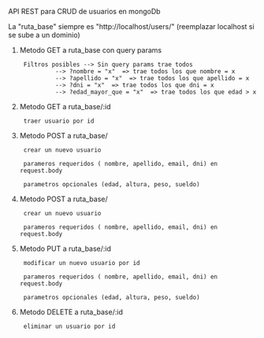 API REST para CRUD de usuarios en mongoDb

La "ruta_base" siempre es "http://localhost/users/" (reemplazar localhost si se sube a un dominio)

1. Metodo GET a ruta_base con query params

        Filtros posibles --> Sin query params trae todos
                 --> ?nombre = "x"  => trae todos los que nombre = x
                 --> ?apellido = "x"  => trae todos los que apellido = x
                 --> ?dni = "x"  => trae todos los que dni = x
                 --> ?edad_mayor_que = "x"  => trae todos los que edad > x

2. Metodo GET a ruta_base/:id

        traer usuario por id

3. Metodo POST a ruta_base/

        crear un nuevo usuario

        parameros requeridos ( nombre, apellido, email, dni) en request.body

        parametros opcionales (edad, altura, peso, sueldo)

3. Metodo POST a ruta_base/

        crear un nuevo usuario

        parameros requeridos ( nombre, apellido, email, dni) en request.body

4. Metodo PUT a ruta_base/:id

        modificar un nuevo usuario por id

        parameros requeridos ( nombre, apellido, email, dni) en request.body

        parametros opcionales (edad, altura, peso, sueldo)

5. Metodo DELETE a ruta_base/:id

        eliminar un usuario por id


